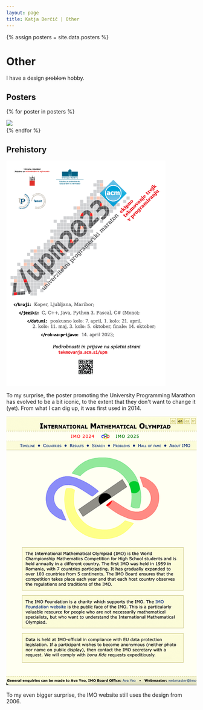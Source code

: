 ```yaml
---
layout: page
title: Katja Berčič | Other
---
```


{% assign posters = site.data.posters %}

# Other

I have a design ~~problem~~ hobby.

## Posters

{% for poster in posters %}
<div class="poster">
    <a href="/images/{{ poster.file }}"><img src="/images/{{ poster.file }}" /></a>
</div>
{% endfor %}
<div class="clr"></div>

## Prehistory

<div class="captioned-poster">
<div class="poster">
    <a href="/images/upm-2023.png"><img src="/images/upm-2023.png" /></a>
</div>
<p>To my surprise, the poster promoting the University Programming Marathon has evolved to be a bit iconic, to the extent that they don't want to change it (yet).
From what I can dig up, it was first used in 2014.</p>
</div>

<div class="captioned-poster">
<div class="poster">
    <a href="/images/imo-2006.png"><img src="/images/imo-2006.png" /></a>
</div>
<p>To my even bigger surprise, the IMO website still uses the design from 2006.</p>
</div>